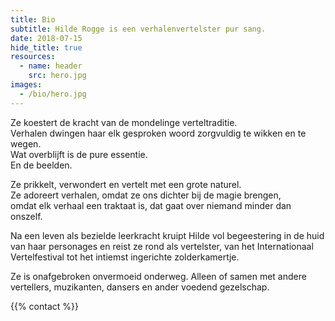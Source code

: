 ```yaml
---
title: Bio
subtitle: Hilde Rogge is een verhalenvertelster pur sang.
date: 2018-07-15
hide_title: true
resources:
  - name: header
    src: hero.jpg
images:
  - /bio/hero.jpg
---
```


Ze koestert de kracht van de mondelinge verteltraditie.  
Verhalen dwingen haar elk gesproken woord zorgvuldig te wikken en te wegen.  
Wat overblijft is de pure essentie.  
En de beelden.  

Ze prikkelt, verwondert en vertelt met een grote naturel.  
Ze adoreert verhalen, omdat ze ons dichter bij de magie brengen,  
omdat elk verhaal een traktaat is, dat gaat over niemand minder dan onszelf.

Na een leven als bezielde leerkracht kruipt Hilde vol begeestering in de huid van haar personages en reist ze rond als vertelster, van het Internationaal Vertelfestival tot het intiemst ingerichte zolderkamertje.

Ze is onafgebroken onvermoeid onderweg. Alleen of samen met andere vertellers, muzikanten, dansers en ander voedend gezelschap.

{{% contact %}}
